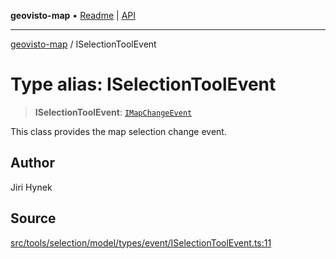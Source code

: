**geovisto-map** • [Readme](../README.md) \| [API](../globals.md)

***

[geovisto-map](../README.md) / ISelectionToolEvent

# Type alias: ISelectionToolEvent

> **ISelectionToolEvent**: [`IMapChangeEvent`](../interfaces/IMapChangeEvent.md)

This class provides the map selection change event.

## Author

Jiri Hynek

## Source

[src/tools/selection/model/types/event/ISelectionToolEvent.ts:11](https://github.com/geovisto/geovisto-map/blob/e22d774889dbc28cc1ec62933ecf6bab6690f172/src/tools/selection/model/types/event/ISelectionToolEvent.ts#L11)
